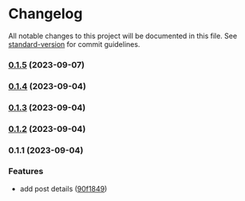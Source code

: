 # Changelog

All notable changes to this project will be documented in this file. See [standard-version](https://github.com/conventional-changelog/standard-version) for commit guidelines.

### [0.1.5](https://github.com/Danny101201/next_demo/compare/v0.1.4...v0.1.5) (2023-09-07)

### [0.1.4](https://github.com/Danny101201/next_demo/compare/v0.1.3...v0.1.4) (2023-09-04)

### [0.1.3](https://github.com/Danny101201/next_demo/compare/v0.1.2...v0.1.3) (2023-09-04)

### [0.1.2](https://github.com/Danny101201/next_demo/compare/v0.1.1...v0.1.2) (2023-09-04)

### 0.1.1 (2023-09-04)


### Features

* add post details ([90f1849](https://github.com/Danny101201/next_demo/commit/90f1849ae19d74112d38b5e92e4407f5e5c9653a))

